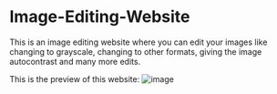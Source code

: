 # Image-Editing-Website
This is an image editing website where you can edit your images like changing to grayscale, changing to other formats, giving the image autocontrast and many more edits.

This is the preview of this website:
![image](https://github.com/itsabhi672/Image-Editing-Website/assets/143158008/1326e7c5-f822-46cd-9879-00c8f91ded96)

